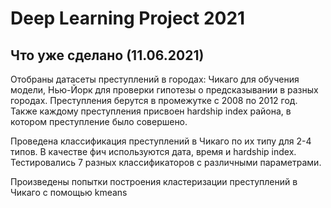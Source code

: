 # Deep Learning Project 2021

## Что уже сделано (11.06.2021)

Отобраны датасеты преступлений в городах: Чикаго для обучения модели, Нью-Йорк для проверки гипотезы о предсказывании в разных городах.
Преступления берутся в промежутке с 2008 по 2012 год.
Также каждому преступления присвоен hardship index района, в котором преступление было совершено.

Проведена классификация преступлений в Чикаго по их типу для 2-4 типов. В качестве фич используются дата, время и hardship index.
Тестировались 7 разных классификаторов с различными параметрами.

Произведены попытки построения кластеризации преступлений в Чикаго с помощью kmeans

